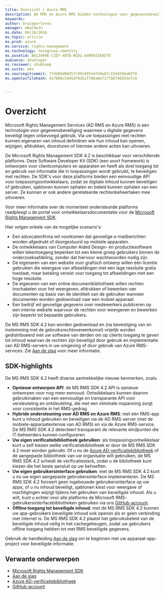 ```yaml
---
title: Overzicht | Azure RMS
description: AD RMS en Azure RMS bieden technologie voor gegevensbeveiliging waarmee u digitale gegevens beveiligt tegen onbevoegd gebruik.
keywords: 
author: bruceperlerms
manager: mbaldwin
ms.date: 04/28/2016
ms.topic: article
ms.prod: azure
ms.service: rights-management
ms.technology: techgroup-identity
ms.assetid: 8A13494E-C1D7-407D-BCD1-A406915EA578
audience: developer
ms.reviewer: shubhamp
ms.suite: ems
ms.sourcegitcommit: f7dd88d90357c99c69fe4fdde67c1544595e02f8
ms.openlocfilehash: 417888c5445d702b1f700a8e717fbb746593efc6


---
```


# Overzicht


Microsoft Rights Management Services (AD RMS en Azure RMS) is een technologie voor gegevensbeveiliging waarmee u digitale gegevens beveiligt tegen onbevoegd gebruik. Via uw toepassingen met rechten kunnen eigenaren van inhoud definiëren wie hun inhoud kan openen, wijzigen, afdrukken, doorsturen of hiermee andere acties kan uitvoeren.

De Microsoft Rights Management SDK 4.2 is beschikbaar voor verschillende platforms. Deze Software Developer Kit (SDK) (een soort framework) is ontworpen voor clientcomputers en apparaten en heeft als doel toegang tot en gebruik van informatie die in toepassingen wordt gebruikt, te beveiligen met rechten. De SDK's voor deze platforms bieden een eenvoudige API voor toepassingsontwikkelaars, zodat ze digitale inhoud kunnen beveiligen of gebruiken, sjablonen kunnen ophalen en beleid kunnen ophalen van een server. Ze kunnen er ook andere gerelateerde rechtenbeheertaken mee uitvoeren.

Voor meer informatie over de momenteel ondersteunde platforms raadpleegt u de portal voor ontwikkelaarsdocumentatie voor de [Microsoft Rights Management SDK](active-directory-rights-management-services-multi-platform-thin-client-sdk-portal.md).

Hier volgen enkele van de mogelijke scenario's:

-   Een advocatenfirma wil voorkomen dat gevoelige e-mailberichten worden afgedrukt of doorgestuurd op mobiele apparaten.
-   De ontwikkelaars van Computer Aided Design- en productiesoftware willen tekentoegang beperken tot een kleine groep gebruikers binnen de onderzoeksafdeling, zonder dat hiervoor wachtwoorden nodig zijn.
-   De eigenaren van een website voor grafisch ontwerp willen één licentie gebruiken die weergave van afbeeldingen met een lage resolutie gratis toestaat, maar betaling vereist voor toegang tot afbeeldingen met een hoge resolutie.
-   De eigenaren van een online documentbibliotheek willen rechten inschakelen voor het weergeven, afdrukken of bewerken van documenten op basis van de identiteit van de gebruiker wanneer documenten worden gedownload naar een mobiel apparaat.
-   Een bedrijf wil gevoelige gegevens over medewerkers publiceren op een interne website waarvoor de rechten voor weergeven en bewerken zijn beperkt tot bepaalde gebruikers.

De MS RMS SDK 4.2 kan worden gedownload en (na bevestiging van en instemming met de gebruiksrechtovereenkomst) vrijelijk worden gedistribueerd met uw software van derden om op clients toegang te geven tot inhoud waarvan de rechten zijn beveiligd door gebruik en implementatie van AD RMS-servers in uw omgeving of door gebruik van Azure RMS-services. Zie [Aan de slag](get-started.md) voor meer informatie.

## SDK-highlights


De MS RMS SDK 4.2 heeft diverse aantrekkelijke nieuwe kenmerken, zoals:

-   **Opnieuw ontworpen API**: de MS RMS SDK 4.2 API is opnieuw ontworpen voor nog meer eenvoud. Ontwikkelaars kunnen daarom gebruikmaken van een eenvoudige en transparante API voor versleuteling en ontsleuteling, die met een minimale inspanning zorgt voor consistentie in het RMS-gedrag.
-   **Hybride ondersteuning voor AD RMS en Azure RMS**: met één RMS-app kunt u inhoud gebruiken en beveiligen via de AD RMS-server (met de mobiele-apparaatextensie van AD RMS) en via de Azure RMS-service. De MS RMS SDK 4.2 detecteert transparant de relevante eindpunten die IT-beheerders kunnen configureren.
-   **Uw eigen verificatiebibliotheek gebruiken**: als toepassingsontwikkelaar kunt u zelf kiezen welke verificatiebibliotheek er door de MS RMS SDK 4.2 moet worden gebruikt. Of u nu de [Azure AD-verificatiebibliotheek](https://msdn.microsoft.com/library/jj573266.aspx) of de aangepaste bibliotheek van uw organisatie wilt gebruiken, de MS RMS SDK 4.2 scheidt de verificatiestack, zodat u de bibliotheek kunt kiezen die het beste aansluit op uw behoeften.
-   **Uw eigen gebruikersinterface gebruiken**: met de MS RMS SDK 4.2 kunt u nu uw eigen aangepaste gebruikersinterface implementeren. De MS RMS SDK 4.2 forceert geen ingebouwde gebruikersinterface op uw apps, of u nu inhoud beveiligt, sjablonen kiest voor weergave of machtigingen wijzigt tijdens het gebruiken van beveiligde inhoud. Als u wilt, kunt u echter voor alle platforms de Microsoft RMS-gebruikersinterfacebibliotheken gebruiken via ons [GitHub-account](https://github.com/AzureAD/).
-   **Offline toegang tot beveiligde inhoud**: met de MS RMS SDK 4.2 kunnen uw app-gebruikers beveiligde inhoud ook openen als er geen verbinding met internet is. De MS RMS SDK 4.2 plaatst het gebruiksbeleid van de beveiligde inhoud veilig in het cachegeheugen, zodat uw gebruikers offline toegang hebben tot met RMS beveiligde gegevens.

Gebruik de handleiding [Aan de slag](get-started.md) om te beginnen met uw apparaat-app-project voor beveiligde informatie.

## Verwante onderwerpen

* [Microsoft Rights Management SDK](active-directory-rights-management-services-multi-platform-thin-client-sdk-portal.md)
* [Aan de slag](get-started.md)
* [Azure AD-verificatiebibliotheek](https://msdn.microsoft.com/en-us/library/jj573266.aspx)
* [GitHub-account](https://github.com/AzureAD/)
 

 






<!--HONumber=Jun16_HO4-->



